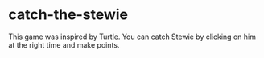 # catch-the-stewie
This game was inspired by Turtle. You can catch Stewie by clicking on him at the right time and make points.
